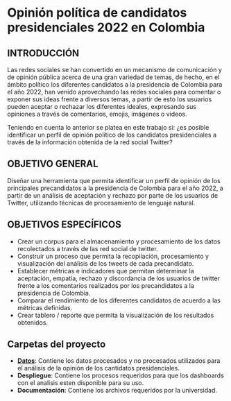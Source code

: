 # Opinión política de candidatos presidenciales 2022 en Colombia
## INTRODUCCIÓN
Las redes sociales se han convertido en un mecanismo de comunicación y de opinión pública acerca de una gran variedad de temas, de hecho, en el ámbito político los diferentes candidatos a la presidencia de Colombia para el año 2022, han venido aprovechando las redes sociales para comentar o exponer sus ideas frente a diversos temas, a partir de esto los usuarios pueden aceptar o rechazar los diferentes ideales, expresando sus opiniones a través de comentarios, emojis, imágenes o videos.

Teniendo en cuenta lo anterior se platea en este trabajo si: ¿es posible identificar un perfil de opinión político de los candidatos presidenciales a través de la información obtenida de la red social Twitter? 

## OBJETIVO GENERAL 
Diseñar una herramienta que permita identificar un perfil de opinión de los principales precandidatos a la presidencia de Colombia para el año 2022, a partir de un análisis de aceptación y rechazo por parte de los usuarios de Twitter, utilizando técnicas de procesamiento de lenguaje natural.

## OBJETIVOS ESPECÍFICOS
- Crear un corpus para el almacenamiento y procesamiento de los datos recolectados a través de las red social de twitter.
- Construir un proceso que permita la recopilación, procesamiento y visualización del análisis de los tweets de cada precandidato.
- Establecer métricas e indicadores que permitan determinar la aceptación, empatía, rechazo y discordancia de los usuarios de twitter frente a los comentarios realizados por los precandidatos a la presidencia de Colombia.
- Comparar el rendimiento de los diferentes candidatos de acuerdo a las métricas definidas.
- Crear tablero / reporte que permita la visualización de los resultados obtenidos.

## Carpetas del proyecto
- **[Datos](https://github.com/malejacp4/ProyectoGrado/tree/main/datos)**: Contiene los datos procesados y no procesados utilizados para el análisis de la opinión de los cantidatos presidenciales.
- **Despliegue**: Contiene los procesos requeridos para que los dashboards con el analisis esten disponible para su uso.
- **Documentación**: Contiene los archivos requeridos por la universidad.
